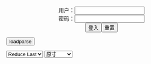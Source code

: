 <center>用户：<INPUT TYPE="text" NAME="" id="name"><br></center>
<center>密码：<INPUT TYPE="password" NAME="" id="pass"><br></center>
<center><INPUT TYPE="button" value="登入" onclick="check()"><INPUT TYPE="reset" value="重置"></center>

<div style="display: none" id="mdm" name="dmd">
  <button onclick="location.reload()">Cover 0</button>
</div>

<button style="display: none" name="dmd" onclick="toggleb()">toggle</button>
<button onclick="loadparse()">loadparse</button>

<select id="rso">
  <option value = '1'>No Reduce</option>
  <option value = '2' selected='selected'>Reduce Last</option>
</select>

<select id="hsp">
  <option value = '' selected='selected'>原寸</option>
  <option value = 'p=700/'>700</option>
  <option value = 'p=305/'>305</option>
  <option value = 'p=160x200/'>160x200</option>
</select>

<br>
<div style="display: none" id="mdc" name="dmd">
</div>

<pre style="display: none" id = "raw">
<!-- 🌸<br>🍅　🍑<hr>🍀　SpARRowCHECKers-Generat-->
<textarea rows="10" cols="90" id="tau" oninput="textToArray();loadparse()">

https://static10.hentai-cosplays.com/upload/20220729/308/314553/p=700/120.jpg
https://static10.hentai-cosplays.com/upload/20220725/307/314237/p=700/124.jpg
https://static9.hentai-cosplays.com/upload/20220430/297/303292/p=700/94.jpg
https://static9.hentai-cosplays.com/upload/20220605/300/306722/p=700/96.jpg
https://static5.hentai-cosplays.com/upload/20211118/246/251740/p=700/77.jpg
https://static7.hentai-cosplays.com/upload/20220211/289/295189/p=700/67.jpg
https://static7.hentai-cosplays.com/upload/20220201/288/294225/p=700/101.jpg

</textarea><br><!-- 🍀<br>🍑　🍅<hr>🌸 -->

<textarea rows="30" cols="100" id="tar" oninput="loadparse()">

Pure Media Vol.180 Jia (지아) - 12 - エロコスプレ
https://ja.hentai-cosplays.com/image/pure-media-vol180-jia-/page/12/

<font size="1" style="color:#DCDCDC">2022-08-05</font>

Pure Media Vol.148 Aram (아람) - エロコスプレ
https://ja.hentai-cosplays.com/image/pure-media-vol148-aram-/

https://static10.hentai-cosplays.com/upload/20220725/307/314237/p=700/124.jpg

<font size="1" style="color:#DCDCDC">2022-07-29</font>

Pure Media Vol.23: Sonson (손손) (94 ảnh) - エロコスプレ
https://ja.hentai-cosplays.com/image/pure-media-vol23-sonson--94-nh/

https://static9.hentai-cosplays.com/upload/20220430/297/303292/p=700/94.jpg

<font size="1" style="color:#DCDCDC">2022-06-10</font>

Pure Media Vol.169: Aram (아람) (97 ảnh + 1 video) - エロコスプレ
https://ja.hentai-cosplays.com/image/pure-media-vol169-aram--97-nh--1-video/

https://static9.hentai-cosplays.com/upload/20220605/300/306722/p=700/96.jpg

<font size="1" style="color:#DCDCDC">2022-06-09</font>

[PURE MEDIA] VOL.39 - Mozzi - エロコスプレ
https://ja.hentai-cosplays.com/image/pure-media-vol39-mozzi/

https://static5.hentai-cosplays.com/upload/20211118/246/251740/p=700/77.jpg

<font size="1" style="color:#DCDCDC">2022-06-02</font>

<font size="2"><b>
[PURE MEDIA] Vol.127 - Son Ye-Eun (손예은) - エロコスプレ</b></font><br>
https://ja.hentai-cosplays.com/image/pure-media-vol127-son-ye-eun-/

https://static7.hentai-cosplays.com/upload/20220201/288/294225/p=700/101.jpg

<font size="1" style="color:#DCDCDC"><b>2022/2/3 下午2:51:12</b></font><br>

<h4 style="color:#1E90FF">[ARTGRAVIA] VOL.266 Song Hana - 黑丝女秘书的皮裙诱惑 - エロコスプレ</h4>
https://ja.hentai-cosplays.com/image/artgravia-vol266-song-hana-the-womans-secret-skin/

https://static7.hentai-cosplays.com/upload/20220211/289/295189/p=700/67.jpg

<font size="1" style="color:#DCDCDC">2022/2/11 下午8:38:58</font>

<font size="2"><b>
[ArtGravia] vol.338 Kang Inkyung - エロコスプレ</b></font><br>
https://ja.hentai-cosplays.com/image/artgravia-vol338-kang-inkyung/

https://static5.hentai-cosplays.com/upload/20211209/250/255701/p=700/9.jpg
https://static5.hentai-cosplays.com/upload/20211209/250/255701/p=700/10.jpg
https://static5.hentai-cosplays.com/upload/20211209/250/255701/30.jpg
https://static5.hentai-cosplays.com/upload/20211209/250/255701/31.jpg
https://static5.hentai-cosplays.com/upload/20211209/250/255701/32.jpg
https://static5.hentai-cosplays.com/upload/20211209/250/255701/42.jpg
https://static5.hentai-cosplays.com/upload/20211209/250/255701/43.jpg
https://static5.hentai-cosplays.com/upload/20211209/250/255701/44.jpg
https://static5.hentai-cosplays.com/upload/20211209/250/255701/45.jpg
https://static5.hentai-cosplays.com/upload/20211209/250/255701/90.jpg
https://static5.hentai-cosplays.com/upload/20211209/250/255701/91.jpg

<font size="1" style="color:#DCDCDC"><b>2022/1/10 上午10:29:47</b></font><br>

<font size="2"><b>
[ArtGravia] VOL.112 - ZIA - エロコスプレ</b></font><br>
https://ja.hentai-cosplays.com/image/artgravia-vol112-zia/

https://static5.hentai-cosplays.com/upload/20210823/237/241886/3.jpg
https://static5.hentai-cosplays.com/upload/20210823/237/241886/4.jpg
https://static5.hentai-cosplays.com/upload/20210823/237/241886/6.jpg
https://static5.hentai-cosplays.com/upload/20210823/237/241886/10.jpg

<font size="1" style="color:#DCDCDC"><b>2022/1/4 上午11:14:28</b></font><br>

<font size="2"><b>
[ArtGravia] VOL.124 - ZIA - エロコスプレ</b></font><br>
https://ja.hentai-cosplays.com/image/artgravia-vol124-zia/

https://static5.hentai-cosplays.com/upload/20211006/241/246413/46.jpg
https://static5.hentai-cosplays.com/upload/20211006/241/246413/52.jpg
https://static5.hentai-cosplays.com/upload/20211006/241/246413/53.jpg
https://static5.hentai-cosplays.com/upload/20211006/241/246413/60.jpg
https://static5.hentai-cosplays.com/upload/20211006/241/246413/61.jpg

<font size="1" style="color:#DCDCDC"><b>2022/1/4 上午11:10:10</b></font><br>

<font size="2"><b>
[ArtGravia] VOL.124 - ZIA - エロコスプレ</b></font><br>
https://ja.hentai-cosplays.com/image/artgravia-vol124-zia/

https://static5.hentai-cosplays.com/upload/20210825/237/242134/34.jpg
https://static5.hentai-cosplays.com/upload/20210825/237/242134/58.jpg
https://static5.hentai-cosplays.com/upload/20210825/237/242134/63.jpg

<font size="1" style="color:#DCDCDC"><b>2022/1/4 下午2:50:05</b></font><br>

</textarea>
</pre>

<script src="https://cdn.jsdelivr.net/npm/jquery@3.5.1/dist/jquery.min.js"></script>

<link rel="stylesheet" href="https://cdn.jsdelivr.net/gh/fancyapps/fancybox@3.5.7/dist/jquery.fancybox.min.css" />
<script src="https://cdn.jsdelivr.net/gh/fancyapps/fancybox@3.5.7/dist/jquery.fancybox.min.js"></script>

<script type="text/javascript">

var __urlRegex = /(\b(https?|ftp|file):\/\/[-A-Z0-9+&@#\/%?=~_|!:,.;]*[-A-Z0-9+&@#\/%=~_|])/ig;
var __imgRegex = /\.(?:jpe?g|gif|png)$/i;

textToArray();
loadparse();

function parseURL($string){

    var exp = __urlRegex;
    return $string.replace(exp,function(match){
            __imgRegex.lastIndex=0;
            if(__imgRegex.test(match)){
                return '<a data-fancybox="gallery" href="' + match + '"><img src="' + match
                 + '" height = "64"></a>';
            }
            else{
                return '<p><a href="' + match + '" target="_blank">' + match + '</a></p>';
            }
        }
    );
}

function textToArray(){
  var textArea = document.getElementById("tau");
  var arrayFromTextArea = textArea.value.split(String.fromCharCode(10));
  for ( var i = 0; i < arrayFromTextArea.length; i++ ) {
    generateM(arrayFromTextArea[i]);
  }
}

function generateM(url) {
  mdm.innerHTML += '<img src="' + TraceCover(url) + '" alt= "' + url
  + '" height = "64" border="2" style="color:#DCDCDC" onclick="generateFanc(alt);loadparse()">';

}

function TraceCover(url) {
  var SegmentArr = url.split('/');

  var Extens = SegmentArr.slice(-1).join().split('.').pop();
  var SegmentCount = SegmentArr.length - 2;

  var TopHalf = SegmentArr.slice(0,SegmentCount).join('/');

  return TopHalf + '/p=160x200/1.' + Extens + '\n';

}

function generateFanc(url) {
  var SegmentArr = url.split('/');
  var GeneratCount = SegmentArr.slice(-1).join().split('.').shift();
  var Extens = SegmentArr.slice(-1).join().split('.').pop();
  var SegmentCount = SegmentArr.length;
  var ReduceSegments = document.getElementById('rso').value;
  var HentaiSizeP = document.getElementById('hsp').value;
  var TopHalf = SegmentArr.slice(0,SegmentCount - ReduceSegments).join('/');
  tar.innerHTML = '';

  for (var j = 1; j <= GeneratCount; j++) {
    tar.innerHTML += TopHalf + '/' + HentaiSizeP + j + '.' + Extens + '\n';
  }
}

function loadparse() {
  mdc.innerHTML = parseURL(tar.value);
}

function check(){
  var name=document.getElementById("name").value;
  var pass=document.getElementById("pass").value;
  if(name==!/[^\s]/.test(new Date().getTime()) && pass==String.fromCharCode(window.atob("MTIx"))){
    var nd = document.getElementsByName("dmd");
    for (var i = 0; i <= nd.length; i++) {
      nd[i].style.display = "";
      }
      }else{
      }
}

function toggleb() {
  var x = document.getElementById("raw");
  if (x.style.display === "none") {
    x.style.display = "";
  } else {
    x.style.display = "none";
  }
}

</script>
